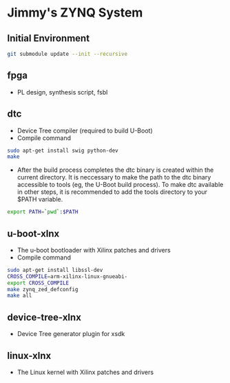 # Jimmy's ZYNQ System
## Initial Environment
```bash
git submodule update --init --recursive
```
## fpga
- PL design, synthesis script, fsbl


## dtc
- Device Tree compiler (required to build U-Boot)
- Compile command
```bash
sudo apt-get install swig python-dev
make
```

- After the build process completes the dtc binary is created within the current directory. It is neccessary to make the path to the dtc binary accessible to tools (eg, the U-Boot build process). To make dtc available in other steps, it is recommended to add the tools directory to your $PATH variable.
```bash
export PATH=`pwd`:$PATH
```

## u-boot-xlnx
- The u-boot bootloader with Xilinx patches and drivers
- Compile command
```bash
sudo apt-get install libssl-dev
CROSS_COMPILE=arm-xilinx-linux-gnueabi-
export CROSS_COMPILE
make zynq_zed_defconfig
make all
```

## device-tree-xlnx
- Device Tree generator plugin for xsdk


## linux-xlnx
- The Linux kernel with Xilinx patches and drivers




